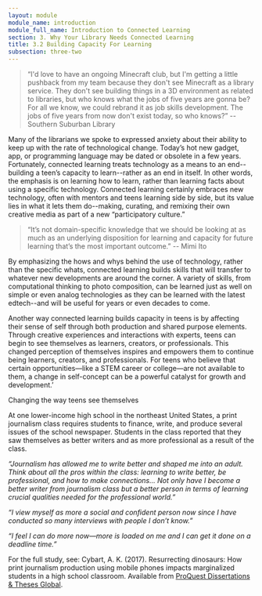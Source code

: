 ```yaml
---
layout: module
module_name: introduction
module_full_name: Introduction to Connected Learning
section: 3. Why Your Library Needs Connected Learning
title: 3.2 Building Capacity For Learning
subsection: three-two
---
```


> “I'd love to have an ongoing Minecraft club, but I'm getting a little pushback from my team because they don't see Minecraft as a library service. They don't see building things in a 3D environment as related to libraries, but who knows what the jobs of five years are gonna be? For all we know, we could rebrand it as job skills development. The jobs of five years from now don't exist today, so who knows?” -- Southern Suburban Library

Many of the librarians we spoke to expressed anxiety about their ability to keep up with the rate of technological change. Today’s hot new gadget, app, or programming language may be dated or obsolete in a few years. Fortunately, connected learning treats technology as a means to an end--building a teen’s capacity to learn--rather as an end in itself. In other words, the emphasis is on learning how to learn, rather than learning facts about using a specific technology. Connected learning certainly embraces new technology, often with mentors and teens learning side by side, but its value lies in what it lets them do--making, curating, and remixing their own creative media as part of a new “participatory culture.” 

> “It’s not domain-specific knowledge that we should be looking at as much as an underlying disposition for learning and capacity for future learning that’s the most important outcome.” -- Mimi Ito

By emphasizing the hows and whys behind the use of technology, rather than the specific whats, connected learning builds skills that will transfer to whatever new developments are around the corner. A variety of skills, from computational thinking to photo composition, can be learned just as well on simple or even analog technologies as they can be learned with the latest edtech--and will be useful for years or even decades to come. 

Another way connected learning builds capacity in teens is by affecting their sense of self through both production and shared purpose elements. Through creative experiences and interactions with experts, teens can begin to see themselves as learners, creators, or professionals. This changed perception of themselves inspires and empowers them to continue being learners, creators, and professionals. For teens who believe that certain opportunities—like a STEM career or college—are not available to them, a change in self-concept can be a powerful catalyst for growth and development.’ 

<div class="case_study_box">
<p class="box-title">Changing the way teens see themselves</p>
<p>At one lower-income high school in the northeast United States, a print journalism class requires students to finance, write, and produce several issues of the school newspaper. Students in the class reported that they saw themselves as better writers and as more professional as a result of the class.</p>
<p><i>“Journalism has allowed me to write better and shaped me into an adult. Think about all the pros within the class: learning to write better, be professional, and how to make connections... Not only have I become a better writer from journalism class but a better person in terms of learning crucial qualities needed for the professional world.”</i></p>

<p><i>“I view myself as more a social and confident person now since I have conducted so many interviews with people I don’t know.”</i></p>

<p><i>“I feel I can do more now—more is loaded on me and I can get it done on a deadline time.”</i></p>

<p>For the full study, see: Cybart, A. K. (2017). Resurrecting dinosaurs: How print journalism production using mobile phones impacts marginalized students in a high school classroom. Available from <a href="https://search.proquest.com/docview/1907487050?accountid=14696">ProQuest Dissertations & Theses Global</a>.</p>
</div>
